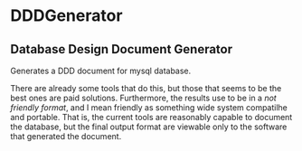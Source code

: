 # DDDGenerator
## Database Design Document Generator

Generates a DDD document for mysql database.

There are already some tools that do this, but those that seems to be the best ones are paid solutions. Furthermore, the results use to be in a *not friendly format*, and I mean friendly as something wide system compatilhe and portable. That is, the current tools are reasonably capable to document the database, but the final output format are viewable only to the software that generated the document.
